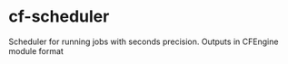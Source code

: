 cf-scheduler
============

Scheduler for running jobs with seconds precision. Outputs in CFEngine module format
